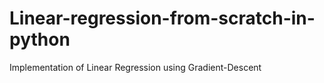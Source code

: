 # Linear-regression-from-scratch-in-python
Implementation of Linear Regression using Gradient-Descent
